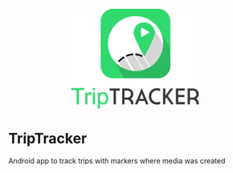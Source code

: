 <p align="center"><img src="app/src/main/res/drawable/ttvert.png" alt="TripTracker" height="200px"></p>

# TripTracker
Android app to track trips with markers where media was created

